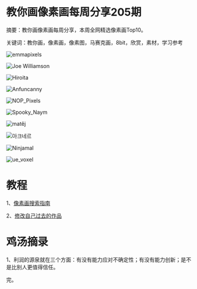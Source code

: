 # 教你画像素画每周分享205期

摘要：教你画像素画每周分享，本周全网精选像素画Top10。

关键词：教你画，像素画，像素图，马赛克画，8bit，欣赏，素材，学习参考

![emmapixels](https://files.mdnice.com/user/10493/3207d44e-482a-41da-96ca-f50f921c52a6.png)

![Joe Williamson](https://files.mdnice.com/user/10493/49d9177c-0b98-4295-b924-e1bdd8363343.png)

![Hiroita](https://files.mdnice.com/user/10493/43da5951-8510-429a-9e00-f6a9ca151cb3.png)

![Anfuncanny](https://files.mdnice.com/user/10493/ad142dda-4e7d-40f1-8fdb-1d7edaad9150.png)

![NOP_Pixels](https://files.mdnice.com/user/10493/cc31a6b3-f7e5-4550-b462-382a62409e3f.png)

![Spooky_Naym](https://files.mdnice.com/user/10493/8607733c-5c78-4416-b9da-5b26a77630fc.png)

![matěj](https://files.mdnice.com/user/10493/be53fa32-70d5-4dc4-bdea-03827c4d6a79.png)

![아크네르](https://files.mdnice.com/user/10493/5cf18dea-662e-47d0-9807-80143eeda53d.png)

![Ninjamal](https://files.mdnice.com/user/10493/0b0f8a42-0631-4531-a68a-d4df9dc0ca49.png)

![ue_voxel](https://files.mdnice.com/user/10493/001bf96a-8045-4d84-b9df-965b38c71d58.png)


# 教程

1、[像素画搜索指南](https://mp.weixin.qq.com/s/53TgZ2A1z2TVsOBrtLZd2w)

2、[修改自己过去的作品](https://mp.weixin.qq.com/s/FnWvFXwNRHo4Eg8GWmCEng)

# 鸡汤摘录

1、利润的源泉就在三个方面：有没有能力应对不确定性；有没有能力创新；是不是比别人更值得信任。

完。